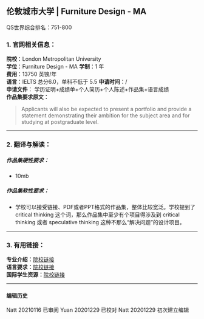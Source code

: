 ## 伦敦城市大学 | Furniture Design - MA

QS世界综合排名：751-800




### 1. 官网相关信息：

**院校**：London Metropolitan University  
**学位**：Furniture Design - MA
**学制**：1 年  
**费用**：13750 英镑/年  
**语言**：IELTS 总分6.0，单科不低于 5.5
**申请时间**：/  
**申请文件**： 学历证明+成绩单+个人简历+个人陈述+作品集+语言成绩  
**作品集要求原文：**   

>Applicants will also be expected to present a portfolio and provide a statement demonstrating their ambition for the subject area and for studying at postgraduate level.



---


### 2. 翻译与解读：

##### 作品集硬性要求：
- 10mb

##### 作品集软性要求：

- 学校可以接受链接、PDF或者PPT格式的作品集，整体比较宽泛。学校提到了 critical thinking 这个词，那么作品集中至少有个项目得涉及到 critical thinking 或者 speculative thinking 这种不那么“解决问题”的设计项目。


---


### 3. 有用链接：

**专业介绍：**[院校链接](https://www.londonmet.ac.uk/courses/postgraduate/furniture-design---ma/)  
**语言要求：**[院校链接](https://www.londonmet.ac.uk/international/applying/english-language-requirements/postgraduate/)  
**国际学生资源：**[院校链接](https://www.londonmet.ac.uk/international/)   



---


#### 编辑历史  
Natt 20210116 已审阅
Yuan 20201229 已校对
Natt 20201229 初次建立编辑  

